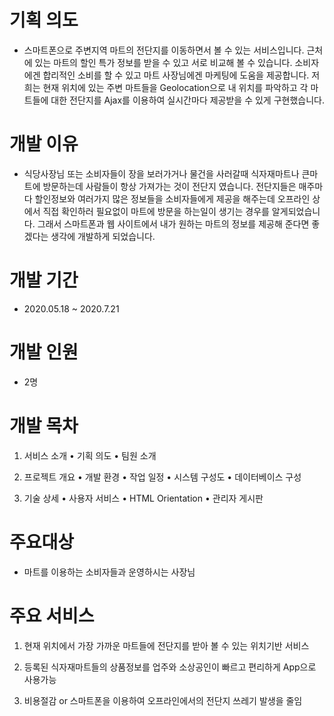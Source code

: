 # 기획 의도
- 스마트폰으로 주변지역 마트의 전단지를 이동하면서 볼 수 있는 서비스입니다. 근처에 있는 마트의 할인 특가 정보를 받을 수 있고 서로 비교해 볼 수 있습니다. 
  소비자에겐 합리적인 소비를 할 수 있고 마트 사장님에겐 마케팅에 도움을 제공합니다.
  저희는 현재 위치에 있는 주변 마트들을 Geolocation으로 내 위치를 파악하고 각 마트들에 대한 전단지를 Ajax를 이용하여 실시간마다 제공받을 수 있게 구현했습니다.

# 개발 이유
- 식당사장님 또는 소비자들이 장을 보러가거나 물건을 사러갈때 식자재마트나 큰마트에 방문하는데 사람들이 항상 가져가는 것이 전단지 였습니다. 
  전단지들은 매주마다 할인정보와 여러가지 많은 정보들을 소비자들에게 제공을 해주는데 오프라인 상에서 직접 확인하러 필요없이 마트에 방문을 하는일이 생기는 경우를 알게되었습니다.
  그래서 스마트폰과 웹 사이트에서 내가 원하는 마트의 정보를 제공해 준다면 좋겠다는 생각에 개발하게 되었습니다. 
  
# 개발 기간
- 2020.05.18 ~ 2020.7.21

# 개발 인원
- 2명

# 개발 목차
1. 서비스 소개
  • 기획 의도
  • 팀원 소개
  
2. 프로젝트 개요
  • 개발 환경
  • 작업 일정
  • 시스템 구성도
  • 데이터베이스 구성
  
3. 기술 상세
  • 사용자 서비스
  • HTML Orientation
  • 관리자 게시판

# 주요대상
- 마트를 이용하는 소비자들과 운영하시는 사장님

# 주요 서비스
1. 현재 위치에서 가장 가까운 마트들에 전단지를 받아 볼 수 있는 위치기반 서비스

2. 등록된 식자재마트들의 상품정보를 업주와 소상공인이 빠르고 편리하게 App으로 사용가능

3. 비용절감 or 스마트폰을 이용하여 오프라인에서의 전단지 쓰레기 발생을 줄임




